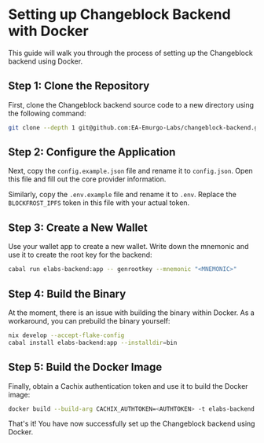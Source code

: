 # Setting up Changeblock Backend with Docker

This guide will walk you through the process of setting up the Changeblock backend using Docker.

## Step 1: Clone the Repository

First, clone the Changeblock backend source code to a new directory using the following command:

```bash
git clone --depth 1 git@github.com:EA-Emurgo-Labs/changeblock-backend.git changeblock-backend-docker
```

## Step 2: Configure the Application

Next, copy the `config.example.json` file and rename it to `config.json`. Open this file and fill out the core provider information.

Similarly, copy the `.env.example` file and rename it to `.env`. Replace the `BLOCKFROST_IPFS` token in this file with your actual token.

## Step 3: Create a New Wallet

Use your wallet app to create a new wallet. Write down the mnemonic and use it to create the root key for the backend:

```bash
cabal run elabs-backend:app -- genrootkey --mnemonic "<MNEMONIC>"
```

## Step 4: Build the Binary

At the moment, there is an issue with building the binary within Docker. As a workaround, you can prebuild the binary yourself:

```bash
nix develop --accept-flake-config
cabal install elabs-backend:app --installdir=bin
```

## Step 5: Build the Docker Image

Finally, obtain a Cachix authentication token and use it to build the Docker image:

```bash
docker build --build-arg CACHIX_AUTHTOKEN=<AUTHTOKEN> -t elabs-backend .
```

That's it! You have now successfully set up the Changeblock backend using Docker.